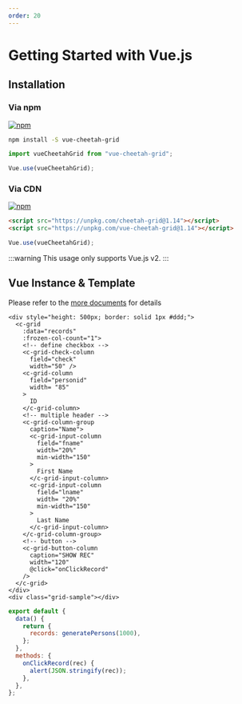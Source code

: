 ```yaml
---
order: 20
---
```


# Getting Started with Vue.js

## Installation

### Via npm

[![npm](https://img.shields.io/npm/v/vue-cheetah-grid.svg)](https://www.npmjs.com/package/vue-cheetah-grid)

```bash
npm install -S vue-cheetah-grid
```

```js
import vueCheetahGrid from "vue-cheetah-grid";

Vue.use(vueCheetahGrid);
```

### Via CDN

[![npm](https://img.shields.io/npm/v/vue-cheetah-grid.svg)](https://www.npmjs.com/package/vue-cheetah-grid)

```html
<script src="https://unpkg.com/cheetah-grid@1.14"></script>
<script src="https://unpkg.com/vue-cheetah-grid@1.14"></script>
```

```js
Vue.use(vueCheetahGrid);
```

:::warning
This usage only supports Vue.js v2.
:::

## Vue Instance & Template

Please refer to the [more documents](../api/vue/README.md) for details

<code-preview>

```vue
<div style="height: 500px; border: solid 1px #ddd;">
  <c-grid
    :data="records"
    :frozen-col-count="1">
    <!-- define checkbox -->
    <c-grid-check-column
      field="check"
      width="50" />
    <c-grid-column
      field="personid"
      width= "85"
    >
      ID
    </c-grid-column>
    <!-- multiple header -->
    <c-grid-column-group
      caption="Name">
      <c-grid-input-column
        field="fname"
        width="20%"
        min-width="150"
      >
        First Name
      </c-grid-input-column>
      <c-grid-input-column
        field="lname"
        width= "20%"
        min-width="150"
      >
        Last Name
      </c-grid-input-column>
    </c-grid-column-group>
    <!-- button -->
    <c-grid-button-column
      caption="SHOW REC"
      width="120"
      @click="onClickRecord"
    />
  </c-grid>
</div>
<div class="grid-sample"></div>
```

```js
export default {
  data() {
    return {
      records: generatePersons(1000),
    };
  },
  methods: {
    onClickRecord(rec) {
      alert(JSON.stringify(rec));
    },
  },
};
```

</code-preview>
